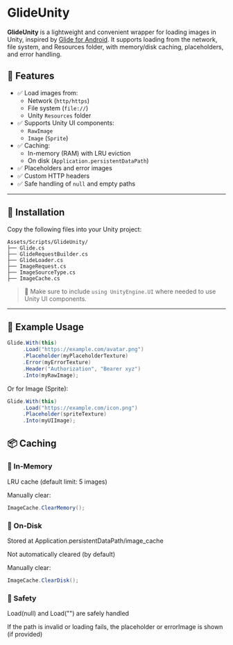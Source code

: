 # GlideUnity

**GlideUnity** is a lightweight and convenient wrapper for loading images in Unity, inspired by [Glide for Android](https://github.com/bumptech/glide). It supports loading from the network, file system, and Resources folder, with memory/disk caching, placeholders, and error handling.

## 🚀 Features

- ✅ Load images from:
  - Network (`http/https`)
  - File system (`file://`)
  - Unity `Resources` folder
- ✅ Supports Unity UI components:
  - `RawImage`
  - `Image` (`Sprite`)
- ✅ Caching:
  - In-memory (RAM) with LRU eviction
  - On disk (`Application.persistentDataPath`)
- ✅ Placeholders and error images
- ✅ Custom HTTP headers
- ✅ Safe handling of `null` and empty paths

---

## 🔧 Installation

Copy the following files into your Unity project:

```
Assets/Scripts/GlideUnity/
├── Glide.cs
├── GlideRequestBuilder.cs
├── GlideLoader.cs
├── ImageRequest.cs
├── ImageSourceType.cs
├── ImageCache.cs
```


> 📁 Make sure to include `using UnityEngine.UI` where needed to use Unity UI components.

---

## 🧪 Example Usage

```csharp
Glide.With(this)
     .Load("https://example.com/avatar.png")
     .Placeholder(myPlaceholderTexture)
     .Error(myErrorTexture)
     .Header("Authorization", "Bearer xyz")
     .Into(myRawImage);
```

Or for Image (Sprite):

```csharp
Glide.With(this)
     .Load("https://example.com/icon.png")
     .Placeholder(spriteTexture)
     .Into(myUIImage);
```

## 📦 Caching
### 🧠 In-Memory
LRU cache (default limit: 5 images)

Manually clear:

```csharp
ImageCache.ClearMemory();
```

### 💾 On-Disk
Stored at Application.persistentDataPath/image_cache

Not automatically cleared (by default)

Manually clear:

```csharp
ImageCache.ClearDisk();
```

### 🔐 Safety
Load(null) and Load("") are safely handled

If the path is invalid or loading fails, the placeholder or errorImage is shown (if provided)
